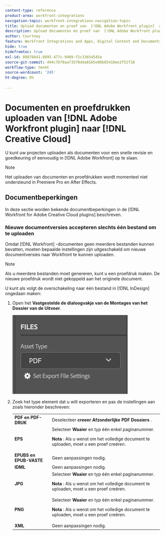 ```yaml
---
content-type: reference
product-area: workfront-integrations
navigation-topic: workfront-integrations-navigation-topic
title: Upload documenten en proef van  [!DNL Adobe Workfront plugin]  aan  [!DNL Creative Cloud]
description: Upload documenten en proef van  [!DNL Adobe Workfront plugin]  aan  [!DNL Creative Cloud]
author: Courtney
feature: Workfront Integrations and Apps, Digital Content and Documents
hide: true
hidefromtoc: true
exl-id: 88870441-8895-477c-9409-f2c33654545a
source-git-commit: 494c7bf8aaf3570d4a01b5e88b85410ee3f52f18
workflow-type: tm+mt
source-wordcount: '245'
ht-degree: 0%

---
```


# Documenten en proefdrukken uploaden van [!DNL Adobe Workfront plugin] naar [!DNL Creative Cloud]

U kunt uw projecten uploaden als documenten voor een snelle revisie en goedkeuring of eenvoudig in [!DNL Adobe Workfront] op te slaan.

>[!NOTE]
>
>Het uploaden van documenten en proefdrukken wordt momenteel niet ondersteund in Premiere Pro en After Effects.


## Documentbeperkingen

In deze sectie worden bekende documentbeperkingen in de [!DNL Workfront for Adobe Creative Cloud plugins] beschreven.

### Nieuwe documentversies accepteren slechts één bestand om te uploaden

Omdat [!DNL Workfront] -documenten geen meerdere bestanden kunnen bevatten, moeten bepaalde instellingen zijn uitgeschakeld om nieuwe documentversies naar Workfront te kunnen uploaden.

>[!NOTE]
>
>Als u meerdere bestanden moet genereren, kunt u een proefdruk maken. De nieuwe proefdruk wordt niet gekoppeld aan het originele document.



U kunt als volgt de overschakeling naar één bestand in [!DNL InDesign] ongedaan maken:

1. Open het **Vastgestelde de dialoogvakje van de Montages van het Dossier van de Uitvoer**.

   ![ de uitvoermontages van het Dossier ](assets/file-export-settings.png)

1. Zoek het type element dat u wilt exporteren en pas de instellingen aan zoals hieronder beschreven:

   <table>
    <tr>
    <td><strong> PDF en PDF-DRUK </strong>
    </td>
    <td>Deselecteer <strong> creeer Afzonderlijke PDF Dossiers </strong>.
    </td>
    </tr>
    <tr>
    <td><strong> EPS </strong>
    </td>
    <td>Selecteer <strong> Waaier </strong> en typ één enkel paginanummer. 
    <p>
    <strong> Nota </strong>: Als u wenst om het volledige document te uploaden, moet u een proef creëren. 
    </td>
    </tr>
    <tr>
    <td><strong> EPUBS en EPUB-VASTE </strong>
    </td>
    <td>Geen aanpassingen nodig.
    </td>
    </tr>
    <tr>
    <td><strong> IDML </strong>
    </td>
    <td>Geen aanpassingen nodig.
    </td>
    </tr>
    <tr>
    <td><strong>JPG </strong>
    </td>
    <td>Selecteer <strong> Waaier </strong> en typ één enkel paginanummer. 
    <p>
    <strong> Nota </strong>: Als u wenst om het volledige document te uploaden, moet u een proef creëren. 
    </td>
    </tr>
    <tr>
    <td><strong> PNG </strong>
    </td>
    <td>Selecteer <strong> Waaier </strong> en typ één enkel paginanummer. 
    <p>
    <strong> Nota </strong>: Als u wenst om het volledige document te uploaden, moet u een proef creëren. 
    </td>
    </tr>
    <tr>
    <td><strong> XML </strong>
    </td>
    <td>Geen aanpassingen nodig. 
    </td>
    </tr>
    </table>
